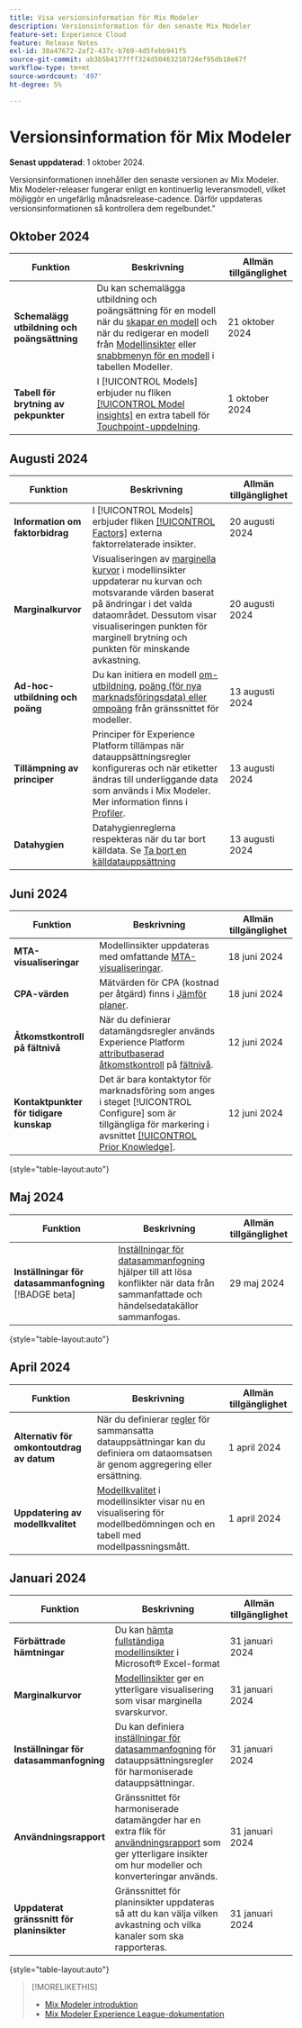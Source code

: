 ```yaml
---
title: Visa versionsinformation för Mix Modeler
description: Versionsinformation för den senaste Mix Modeler
feature-set: Experience Cloud
feature: Release Notes
exl-id: 38a47672-2af2-437c-b769-4d5febb941f5
source-git-commit: ab3b5b4177fff324d50463210724ef95db18e67f
workflow-type: tm+mt
source-wordcount: '497'
ht-degree: 5%

---
```


# Versionsinformation för Mix Modeler

**Senast uppdaterad**: 1 oktober 2024.

Versionsinformationen innehåller den senaste versionen av Mix Modeler. Mix Modeler-releaser fungerar enligt en kontinuerlig leveransmodell, vilket möjliggör en ungefärlig månadsrelease-cadence. Därför uppdateras versionsinformationen så kontrollera dem regelbundet.&quot;

## Oktober 2024

| Funktion | Beskrivning | Allmän tillgänglighet |
|---|---|---|
| **Schemalägg utbildning och poängsättning** | Du kan schemalägga utbildning och poängsättning för en modell när du [skapar en modell](/help/models/create.md#schedule) och när du redigerar en modell från [Modellinsikter](/help/models/insights.md#edit) eller [snabbmenyn för en modell](/help/models/overview.md#edit) i tabellen Modeller. | 21 oktober 2024 |
| **Tabell för brytning av pekpunkter** | I [!UICONTROL Models] erbjuder nu fliken [[!UICONTROL Model insights]](/help/models/insights.md#factors) en extra tabell för [Touchpoint-uppdelning](../models/insights.md#touchpoint-breakdown). | 1 oktober 2024 |

## Augusti 2024

| Funktion | Beskrivning | Allmän tillgänglighet |
|---|---|---|
| **Information om faktorbidrag** | I [!UICONTROL Models] erbjuder fliken [[!UICONTROL Factors]](/help/models/insights.md#factors) externa faktorrelaterade insikter. | 20 augusti 2024 |
| **Marginalkurvor** | Visualiseringen av [marginella kurvor](/help/models/insights.md#model-insights-1) i modellinsikter uppdaterar nu kurvan och motsvarande värden baserat på ändringar i det valda dataområdet. Dessutom visar visualiseringen punkten för marginell brytning och punkten för minskande avkastning. | 20 augusti 2024 |
| **Ad-hoc-utbildning och poäng** | Du kan initiera en modell [om-utbildning](/help/models/overview.md#re-train), [poäng (för nya marknadsföringsdata) eller ompoäng](/help/models/overview.md#score-or-re-score) från gränssnittet för modeller. | 13 augusti 2024 |
| **Tillämpning av principer** | Principer för Experience Platform tillämpas när datauppsättningsregler konfigureras och när etiketter ändras till underliggande data som används i Mix Modeler. Mer information finns i [Profiler](../data-governance/policies.md). | 13 augusti 2024 |
| **Datahygien** | Datahygienreglerna respekteras när du tar bort källdata. Se [Ta bort en källdatauppsättning](../harmonize-data/dataset-rules.md#delete-a-source-dataset) | 13 augusti 2024 |

## Juni 2024

| Funktion | Beskrivning | Allmän tillgänglighet |
|---|---|---|
| **MTA-visualiseringar** | Modellinsikter uppdateras med omfattande [MTA-visualiseringar](../models/insights.md#attribution). | 18 juni 2024 |
| **CPA-värden** | Mätvärden för CPA (kostnad per åtgärd) finns i [Jämför planer](../plans/compare.md). | 18 juni 2024 |
| **Åtkomstkontroll på fältnivå** | När du definierar datamängdsregler används Experience Platform [attributbaserad åtkomstkontroll](https://experienceleague.adobe.com/en/docs/experience-platform/access-control/abac/overview) på [fältnivå](../harmonize-data/dataset-rules.md#field-level-access-control). | 12 juni 2024 |
| **Kontaktpunkter för tidigare kunskap** | Det är bara kontaktytor för marknadsföring som anges i steget [!UICONTROL Configure] som är tillgängliga för markering i avsnittet [[!UICONTROL Prior Knowledge]](../models/create.md). | 12 juni 2024 |

{style="table-layout:auto"}

## Maj 2024

| Funktion | Beskrivning | Allmän tillgänglighet |
|---|---|---|
| **Inställningar för datasammanfogning** [!BADGE beta] | [Inställningar för datasammanfogning](../harmonize-data/dataset-rules.md#data-merge-preferences) hjälper till att lösa konflikter när data från sammanfattade och händelsedatakällor sammanfogas. | 29 maj 2024 |

{style="table-layout:auto"}




## April 2024

| Funktion | Beskrivning | Allmän tillgänglighet |
|---|---|---|
| **Alternativ för omkontoutdrag av datum** | När du definierar [regler](../harmonize-data/dataset-rules.md) för sammansatta datauppsättningar kan du definiera om dataomsatsen är genom aggregering eller ersättning. | 1 april 2024 |
| **Uppdatering av modellkvalitet** | [Modellkvalitet](/help/models/insights.md) i modellinsikter visar nu en visualisering för modellbedömningen och en tabell med modellpassningsmått. | 1 april 2024 |


## Januari 2024

| Funktion | Beskrivning | Allmän tillgänglighet |
|---|---|---|
| **Förbättrade hämtningar** | Du kan [hämta fullständiga modellinsikter](../models/insights.md) i Microsoft® Excel-format | 31 januari 2024 |
| **Marginalkurvor** | [Modellinsikter](../models/insights.md) ger en ytterligare visualisering som visar marginella svarskurvor. | 31 januari 2024 |
| **Inställningar för datasammanfogning** | Du kan definiera [inställningar för datasammanfogning](../harmonize-data/dataset-rules.md#data-merge-preferences) för datauppsättningsregler för harmoniserade datauppsättningar. | 31 januari 2024 |
| **Användningsrapport** | Gränssnittet för harmoniserade datamängder har en extra flik för [användningsrapport](../harmonize-data/usage-report.md) som ger ytterligare insikter om hur modeller och konverteringar används. | 31 januari 2024 |
| **Uppdaterat gränssnitt för planinsikter** | Gränssnittet för planinsikter uppdateras så att du kan välja vilken avkastning och vilka kanaler som ska rapporteras. | 31 januari 2024 |

{style="table-layout:auto"}


>[!MORELIKETHIS]
>
>* [Mix Modeler introduktion](https://business.adobe.com/products/experience-platform/planning-and-measurement.html)
>* [Mix Modeler Experience League-dokumentation](https://experienceleague.adobe.com/en/docs/mix-modeler)
